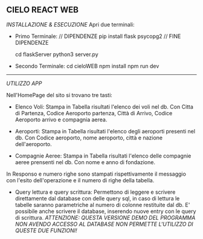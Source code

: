 CIELO REACT WEB
----------------------------------------------
*INSTALLAZIONE & ESECUZIONE*
Apri due terminali:

 - Primo Terminale:
 	// DIPENDENZE
 	pip install flask psycopg2
	// FINE DIPENDENZE
	
 	cd flaskServer
 	python3 server.py

 - Secondo Terminale:
	cd cieloWEB
	npm install
	npm run dev
	
	
----------------------------------------------
*UTILIZZO APP*	

Nell'HomePage del sito si trovano tre tasti:
 - Elenco Voli:
 	Stampa in Tabella risultati l'elenco dei voli nel db.
	Con Citta di Partenza, Codice Aeroporto partenza, Città di Arrivo, Codice Aeroporto arrivo e compagnia aerea.

 - Aeroporti:
 	Stampa in Tabella risultati l'elenco degli aeroporti presenti nel db.
 	Con Codice aeroporto, nome aeroporto, città e nazione dell'aeroporto.
 	
 - Compagnie Aeree:
 	Stampa in Tabella risultati l'elenco delle compagnie aeree prensenti nel db.
 	Con nome e anno di fondazione.
 	
In Responso e numero righe sono stampati rispettivamente il messaggio con l'esito dell'operazione e il numero di righe della tabella.

 - Query lettura e query scrittura:
 	Permettono di leggere e scrivere direttamente dal database con delle query sql, in caso di lettura le tabelle saranno parametriche al numero di colonne restituite dal db.
 	E' possibile anche scrivere il database, inserendo nuove entry con le query di scrittura.
 	*ATTENZIONE: QUESTA VERSIONE DEMO DEL PROGRAMMA NON AVENDO ACCESSO AL DATABASE NON PERMETTE L'UTILIZZO DI QUESTE DUE FUNZIONI!*

	
